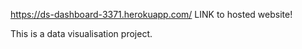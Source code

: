 https://ds-dashboard-3371.herokuapp.com/
LINK to hosted website!

This is a data visualisation project.
